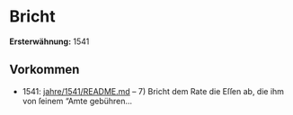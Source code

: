 # Bricht

**Ersterwähnung:** 1541

## Vorkommen
- 1541: [jahre/1541/README.md](../jahre/1541/README.md) – 7) Bricht dem Rate die Eſſen ab, die ihm von ſeinem
“Amte gebühren...

